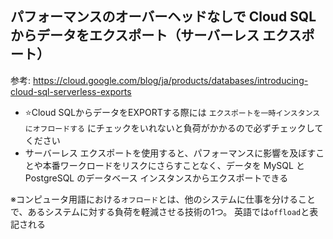 ## パフォーマンスのオーバーヘッドなしで Cloud SQL からデータをエクスポート（サーバーレス エクスポート）

参考: https://cloud.google.com/blog/ja/products/databases/introducing-cloud-sql-serverless-exports

- ⭐️Cloud SQLからデータをEXPORTする際には `エクスポートを一時インスタンスにオフロードする` にチェックをいれないと負荷がかかるので必ずチェックしてください
- サーバーレス エクスポートを使用すると、パフォーマンスに影響を及ぼすことや本番ワークロードをリスクにさらすことなく、データを MySQL と PostgreSQL のデータベース インスタンスからエクスポートできる

※コンピュータ用語における`オフロード`とは、他のシステムに仕事を分けることで、あるシステムに対する負荷を軽減させる技術の1つ。 英語では`offload`と表記される

